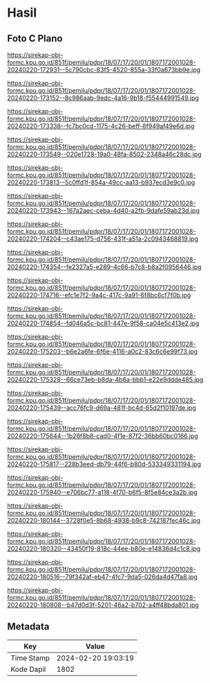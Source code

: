 # Hasil

## Foto C Plano

https://sirekap-obj-formc.kpu.go.id/851f/pemilu/pdpr/18/07/17/20/01/1807172001028-20240220-172931--5c790cbc-83f5-4520-855a-33f0a673bb9e.jpg

https://sirekap-obj-formc.kpu.go.id/851f/pemilu/pdpr/18/07/17/20/01/1807172001028-20240220-173152--8c986aab-9edc-4a16-9b18-f55444991549.jpg

https://sirekap-obj-formc.kpu.go.id/851f/pemilu/pdpr/18/07/17/20/01/1807172001028-20240220-173338--fc7bc0cd-1175-4c26-beff-8f949af49e6d.jpg

https://sirekap-obj-formc.kpu.go.id/851f/pemilu/pdpr/18/07/17/20/01/1807172001028-20240220-173549--020e1728-19a0-48fa-8502-2348a46c28dc.jpg

https://sirekap-obj-formc.kpu.go.id/851f/pemilu/pdpr/18/07/17/20/01/1807172001028-20240220-173813--5c0ffd1f-854a-49cc-aa13-b937ecd3e9c0.jpg

https://sirekap-obj-formc.kpu.go.id/851f/pemilu/pdpr/18/07/17/20/01/1807172001028-20240220-173943--167a2aec-ceba-4d40-a2fb-9dafe59ab23d.jpg

https://sirekap-obj-formc.kpu.go.id/851f/pemilu/pdpr/18/07/17/20/01/1807172001028-20240220-174204--c43ae175-d756-431f-a51a-2c0943468819.jpg

https://sirekap-obj-formc.kpu.go.id/851f/pemilu/pdpr/18/07/17/20/01/1807172001028-20240220-174354--fe2327a5-e289-4c66-b7c8-b8a2f0956446.jpg

https://sirekap-obj-formc.kpu.go.id/851f/pemilu/pdpr/18/07/17/20/01/1807172001028-20240220-174716--efc1e7f2-9a4c-417c-9a91-6f8bc6cf7f0b.jpg

https://sirekap-obj-formc.kpu.go.id/851f/pemilu/pdpr/18/07/17/20/01/1807172001028-20240220-174854--fd046a5c-bc81-447e-9f58-ca04e5c413e2.jpg

https://sirekap-obj-formc.kpu.go.id/851f/pemilu/pdpr/18/07/17/20/01/1807172001028-20240220-175203--b6e2a6fe-6f6e-4116-a0c2-83c6c6e99f73.jpg

https://sirekap-obj-formc.kpu.go.id/851f/pemilu/pdpr/18/07/17/20/01/1807172001028-20240220-175328--66ce73eb-b8da-4b6a-bbb1-e22e9ddde485.jpg

https://sirekap-obj-formc.kpu.go.id/851f/pemilu/pdpr/18/07/17/20/01/1807172001028-20240220-175439--acc76fc9-d69a-481f-bc4d-65d2f10197de.jpg

https://sirekap-obj-formc.kpu.go.id/851f/pemilu/pdpr/18/07/17/20/01/1807172001028-20240220-175644--1b26f8b8-cad0-4f1e-87f2-36bb60bc0166.jpg

https://sirekap-obj-formc.kpu.go.id/851f/pemilu/pdpr/18/07/17/20/01/1807172001028-20240220-175817--228b3eed-db79-44f6-b80d-533349331194.jpg

https://sirekap-obj-formc.kpu.go.id/851f/pemilu/pdpr/18/07/17/20/01/1807172001028-20240220-175940--e706bc77-a118-4f70-b6f5-8f5e84ce3a2b.jpg

https://sirekap-obj-formc.kpu.go.id/851f/pemilu/pdpr/18/07/17/20/01/1807172001028-20240220-180144--3728f0e5-8b68-4938-b9c8-742187fec46c.jpg

https://sirekap-obj-formc.kpu.go.id/851f/pemilu/pdpr/18/07/17/20/01/1807172001028-20240220-180320--43450f19-818c-44ee-b80e-e14836d4c1c8.jpg

https://sirekap-obj-formc.kpu.go.id/851f/pemilu/pdpr/18/07/17/20/01/1807172001028-20240220-180516--79f342af-eb47-4fc7-9da5-026da4d47fa8.jpg

https://sirekap-obj-formc.kpu.go.id/851f/pemilu/pdpr/18/07/17/20/01/1807172001028-20240220-180808--b47d0d3f-5201-46a2-b702-a4ff48bda801.jpg


## Metadata

| Key        | Value               |
| ---------- | ------------------- |
| Time Stamp | 2024-02-20 19:03:19 |
| Kode Dapil | 1802                |




